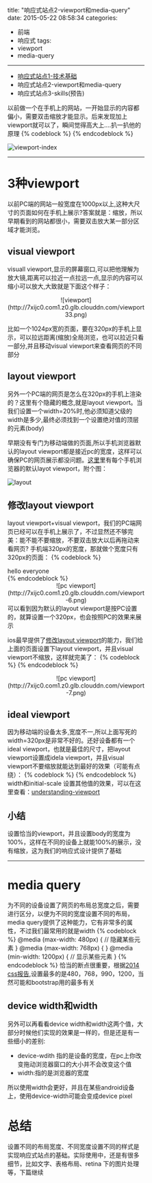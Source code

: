 title: "响应式站点2-viewport和media-query"
date: 2015-05-22 08:58:34
categories: 
- 前端
- 响应式
tags:
- viewport 
- media-query
---

* [响应式站点1-技术基础](http://bhsc881114.github.io/2015/05/12/%E5%93%8D%E5%BA%94%E5%BC%8F%E7%AB%99%E7%82%B9-%E6%8A%80%E6%9C%AF%E5%9F%BA%E7%A1%80/)
* 响应式站点2-viewport和media-query
* 响应式站点3-skills(预告)

以前做一个在手机上的网站，一开始显示的内容都偏小，需要双击缩放才能显示。后来发现加上viewport就可以了，瞬间觉得高大上....扒一扒他的原理
{% codeblock %}
<meta name="viewport" content="width=device-width, initial-scale=1.0">
{% endcodeblock %} 

![viewport-index](http://7xijc0.com1.z0.glb.clouddn.com/viewport-2.png)
<!--more-->

---

# 3种viewport
以前PC端的网站一般宽度在1000px以上,这种大尺寸的页面如何在手机上展示?答案就是：缩放，所以早期看到的网站都很小，需要双击放大某一部分区域才能浏览。

## visual viewport 
visuall viewport,显示的屏幕窗口,可以把他理解为放大镜,距离可以拉近一点拉远一点,显示的内容可以缩小可以放大,大致就是下面这个样子：
  <center>![viewport](http://7xijc0.com1.z0.glb.clouddn.com/viewport33.png)  </center>

比如一个1024px宽的页面，要在320px的手机上显示，可以拉远距离(缩放)全局浏览，也可以拉近只看一部分,并且移动visual viewport来查看网页的不同部分

## layout viewport
另外一个PC端的网页是怎么在320px的手机上渲染的？这里有个隐藏的概念,就是layout viewport。当我们设置一个width=20%时,他必须知道父级的width是多少,最终必须找到一个设置绝对值的顶层的元素(body)

早期没有专门为移动端做的页面,所以手机浏览器默认的layout viewport都是接近pc的宽度，这样可以确保PC的网页展示都没问题。[这里](http://www.quirksmode.org/mobile/metaviewport/)里有每个手机浏览器的默认layot viewport，附个图：

![layout](http://7xijc0.com1.z0.glb.clouddn.com/viewport-4.png)

## 修改layout viewport
layout viewport+visual viewport，我们的PC端网页已经可以在手机上展示了，不过显然还不够完美：能不能不要缩放，不要双击放大以后再拖动来看网页? 手机端320px的宽度，那就做个宽度只有320px的页面：
{% codeblock %}
<html>
  <body style="width:320px">
    <div class="contianer">
      hello everyone
    </div>
  </body>
</html>
{% endcodeblock %} 
 <center>![pc viewport](http://7xijc0.com1.z0.glb.clouddn.com/viewport-6.png) </center>
可以看到因为默认的layout viewport是按PC设置的，就算设置一个320px，也会按照PC的效果来展示

ios最早提供了[修改layout viewport](https://developer.apple.com/library/ios/documentation/AppleApplications/Reference/SafariWebContent/UsingtheViewport/UsingtheViewport.html)的能力，我们给上面的页面设置下layout viewport，并且visual viewport不缩放，这样就完美了：
{% codeblock %}
<meta name="viewport" content="width=320px, initial-scale=1.0">
{% endcodeblock %} 
  <center>![pc viewport](http://7xijc0.com1.z0.glb.clouddn.com/viewport-7.png) </center>

## ideal viewport
因为移动端的设备太多,宽度不一,所以上面写死的width=320px是非常不好的。还好设备都有一个ideal viewport，也就是最佳的尺寸，把layout viewport设置成idela viewport，并且visual viewport不要缩放就能达到最好的效果（可能有点绕）：
{% codeblock %}
<meta name="viewport" content="width=device-width, initial-scale=1.0">
{% endcodeblock %} width和initial-scale 设置其他值的效果，可以在这里查看：[understanding-viewport](http://andreasbovens.github.io/understanding-viewpor)

## 小结

设置恰当的viewport，并且设置body的宽度为100%，这样在不同的设备上就能100%的展示，没有缩放，这为我们的响应式设计提供了基础

---

# media query 
为不同的设备设置了网页的布局总宽度之后，需要进行区分，以便为不同的宽度设置不同的布局，media query提供了这种能力，它有非常多的属性，不过我们最常用的就是width
{% codeblock %}
	@media (max-width: 480px) { 
	    // 隐藏某些元素
	}
	@media (max-width: 768px) {  }
	@media (min-width: 1200px) {
	  // 显示某些元素 
	}
{% endcodeblock %} 恰当的断点很重要，根据[2014 css报告](http://reports.quickleft.com/css),设置最多的是480，768，990，1200，当然可能和bootstrap用的最多有关


## device width和width
另外可以再看看device width和width这两个值，大部分时候他们实现的效果是一样的，但是还是有一些细小的差别:

* device-wdith 指的是设备的宽度，在pc上你改变拖动浏览器窗口的大小并不会改变这个值
* width:指的是浏览器的宽度

所以使用width会更好，并且在某些android设备上，使用device-width可能会变成device pixel

# 总结
设置不同的布局宽度、不同宽度设置不同的样式是实现响应式站点的基础。实际使用中，还是有很多细节，比如文字、表格布局、retina 下的图片处理等，下篇继续

